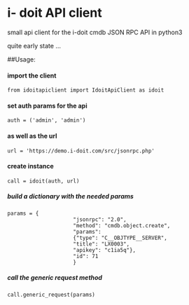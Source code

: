 # i- doit API client
small api client for the i-doit cmdb JSON RPC API in python3

quite early state ...

##Usage:

#### import the client ####
```
from idoitapiclient import IdoitApiClient as idoit
```

#### set auth params for the api
```
auth = ('admin', 'admin')
```

#### as well as the url
```
url = 'https://demo.i-doit.com/src/jsonrpc.php'
```

#### create instance
```
call = idoit(auth, url)
```

##### build a dictionary with the needed params  
```
params = {
                     "jsonrpc": "2.0",
                     "method": "cmdb.object.create",
                     "params": 
                     {"type": "C__OBJTYPE__SERVER", 
                     "title": "LX0003", 
                     "apikey": "c1ia5q"},
                     "id": 71
                     }
```

##### call the generic request method
```
call.generic_request(params)
```